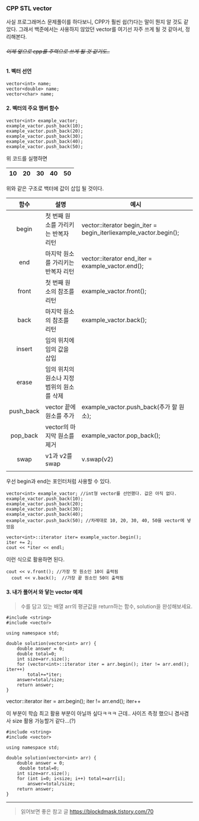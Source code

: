 ### CPP STL vector

사실 프로그래머스 문제풀이를 하다보니, CPP가 훨씬 쉽(?)다는 말이 뭔지 알 것도 같았다. 그래서 백준에서는 사용하지 않았던 vector를 여기선 자주 쓰게 될 것 같아서, 정리해본다. 
###### ~~<i>이제 앞으로 cpp를 주력으로 쓰게 될 것 같기도..</i>~~


#### 1. 벡터 선언
    vector<int> name;
    vector<double> name;
    vector<char> name;

#### 2. 벡터의 주요 멤버 함수
    vector<int> example_vactor;
    example_vactor.push_back(10);
    example_vactor.push_back(20);
    example_vactor.push_back(30);
    example_vactor.push_back(40);
    example_vactor.push_back(50);

위 코드를 실행하면

| 10 | 20 | 30 | 40 | 50 |
|:---:|:---:|:---:|:---:|:---:|

위와 같은 구조로 백터에 값이 삽입 될 것이다. 

| 함수 | 설명 | 예시 |
|:---:|---|---|
| begin |첫 번째 원소를 가리키는 반복자 리턴 | vector<int>::iterator begin_iter = begin_iterliexample_vactor.begin(); |
| end |마지막 원소를 가리키는 반복자 리턴 | vector<int>::iterator end_iter = example_vactor.end(); |
| front |첫 번째 원소의 참조를 리턴 | example_vactor.front(); |
| back |마지막 원소의 참조를 리턴 | example_vactor.back(); |
| insert | 임의 위치에 임의 값을 삽입 |  |
| erase | 임의 위치의 원소나 지정 범위의 원소를 삭제 |  |
| push_back | vector 끝에 원소를 추가 | example_vactor.push_back(추가 할 원소); |
| pop_back | vector의 마지막 원소를 제거 | example_vactor.pop_back(); |
| swap | v1과 v2를 swap | v.swap(v2) |
|  |  |  |

우선 begin과 end는 포인터처럼 사용할 수 있다.

    vector<int> example_vactor; //int형 vector를 선언했다. 값은 아직 없다.
    example_vactor.push_back(10);
    example_vactor.push_back(20);
    example_vactor.push_back(30);
    example_vactor.push_back(40);
    example_vactor.push_back(50); //차례대로 10, 20, 30, 40, 50을 vector에 넣었음
    
    vector<int>::iterator iter= example_vactor.begin(); 
    iter += 2;
    cout << *iter << endl;

이런 식으로 활용하면 된다.

    cout << v.front(); //가장 첫 원소인 10이 출력됨
	  cout << v.back();  //가장 끝 원소인 50이 출력됨
    

#### 3. 내가 풀어서 와 닿는 vector 예제
> 수를 담고 있는 배열 arr의 평균값을 return하는 함수, solution을 완성해보세요.

    #include <string>
    #include <vector>

    using namespace std;

    double solution(vector<int> arr) {
        double answer = 0;
        double total=0;
        int size=arr.size();
        for (vector<int>::iterator iter = arr.begin(); iter != arr.end(); iter++)
            total+=*iter;
        answer=total/size;
        return answer;
    }

vector<int>::iterator iter = arr.begin(); iter != arr.end(); iter++
	
이 부분이 학습 최고 활용 부분이 아닐까 싶다ㅋㅋㅋ
 근데.. 사이즈 측정 했으니 겸사겸사 size 활용 가능할거 같다...(?)

    #include <string>
    #include <vector>

    using namespace std;

    double solution(vector<int> arr) {
        double answer = 0;
         double total=0;
        int size=arr.size();
        for (int i=0; i<size; i++) total+=arr[i];
    	    answer=total/size;
        return answer;
    }

---
> 읽어보면 좋은 참고 글 https://blockdmask.tistory.com/70
